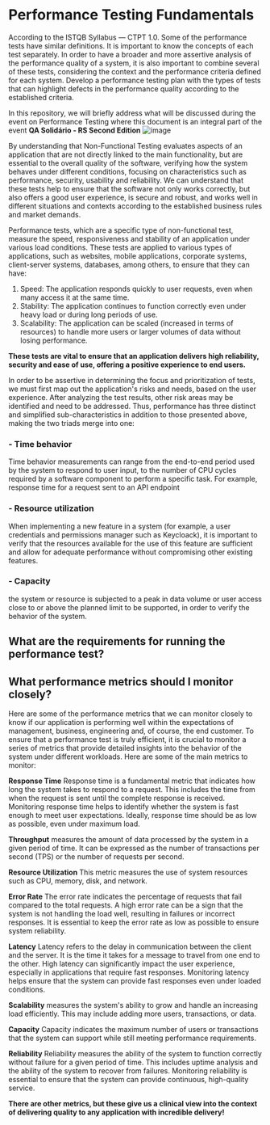 # Performance Testing Fundamentals

According to the ISTQB Syllabus — CTPT 1.0. Some of the performance tests have similar definitions. It is important to know the concepts of each test separately. In order to have a broader and more assertive analysis of the performance quality of a system, it is also important to combine several of these tests, considering the context and the performance criteria defined for each system. Develop a performance testing plan with the types of tests that can highlight defects in the performance quality according to the established criteria.

In this repository, we will briefly address what will be discussed during the event on Performance Testing where this document is an integral part of the event **QA Solidário - RS Second Edition**
![image](https://github.com/user-attachments/assets/6fabf60c-f607-4ca0-a6f2-08b4bca4c96d)

By understanding that Non-Functional Testing evaluates aspects of an application that are not directly linked to the main functionality, but are essential to the overall quality of the software, verifying how the system behaves under different conditions, focusing on characteristics such as performance, security, usability and reliability. We can understand that these tests help to ensure that the software not only works correctly, but also offers a good user experience, is secure and robust, and works well in different situations and contexts according to the established business rules and market demands.

Performance tests, which are a specific type of non-functional test, measure the speed, responsiveness and stability of an application under various load conditions. These tests are applied to various types of applications, such as websites, mobile applications, corporate systems, client-server systems, databases, among others, to ensure that they can have:

  1. Speed: The application responds quickly to user requests, even when many access it at the same time.
  2. Stability: The application continues to function correctly even under heavy load or during long periods of use.
  3. Scalability: The application can be scaled (increased in terms of resources) to handle more users or larger volumes of data without losing performance.

**These tests are vital to ensure that an application delivers high reliability, security and ease of use, offering a positive experience to end users.**

In order to be assertive in determining the focus and prioritization of tests, we must first map out the application's risks and needs, based on the user experience. After analyzing the test results, other risk areas may be identified and need to be addressed. Thus, performance has three distinct and simplified sub-characteristics in addition to those presented above, making the two triads merge into one:

### - Time behavior
Time behavior measurements can range from the end-to-end period used by the system to respond to user input, to the number of CPU cycles required by a software component to perform a specific task. For example, response time for a request sent to an API endpoint

### - Resource utilization
When implementing a new feature in a system (for example, a user credentials and permissions manager such as Keycloack), it is important to verify that the resources available for the use of this feature are sufficient and allow for adequate performance without compromising other existing features.

### - Capacity
the system or resource is subjected to a peak in data volume or user access close to or above the planned limit to be supported, in order to verify the behavior of the system.

## What are the requirements for running the performance test?

## What performance metrics should I monitor closely?

Here are some of the performance metrics that we can monitor closely to know if our application is performing well within the expectations of management, business, engineering and, of course, the end customer. To ensure that a performance test is truly efficient, it is crucial to monitor a series of metrics that provide detailed insights into the behavior of the system under different workloads. Here are some of the main metrics to monitor:

**Response Time**
Response time is a fundamental metric that indicates how long the system takes to respond to a request. This includes the time from when the request is sent until the complete response is received. Monitoring response time helps to identify whether the system is fast enough to meet user expectations. Ideally, response time should be as low as possible, even under maximum load.

**Throughput**
measures the amount of data processed by the system in a given period of time. It can be expressed as the number of transactions per second (TPS) or the number of requests per second.

**Resource Utilization**
This metric measures the use of system resources such as CPU, memory, disk, and network.

**Error Rate**
The error rate indicates the percentage of requests that fail compared to the total requests. A high error rate can be a sign that the system is not handling the load well, resulting in failures or incorrect responses. It is essential to keep the error rate as low as possible to ensure system reliability.

**Latency**
Latency refers to the delay in communication between the client and the server. It is the time it takes for a message to travel from one end to the other. High latency can significantly impact the user experience, especially in applications that require fast responses. Monitoring latency helps ensure that the system can provide fast responses even under loaded conditions.

**Scalability**
measures the system's ability to grow and handle an increasing load efficiently. This may include adding more users, transactions, or data.

**Capacity**
Capacity indicates the maximum number of users or transactions that the system can support while still meeting performance requirements.

**Reliability**
Reliability measures the ability of the system to function correctly without failure for a given period of time. This includes uptime analysis and the ability of the system to recover from failures. Monitoring reliability is essential to ensure that the system can provide continuous, high-quality service.

**There are other metrics, but these give us a clinical view into the context of delivering quality to any application with incredible delivery!**

